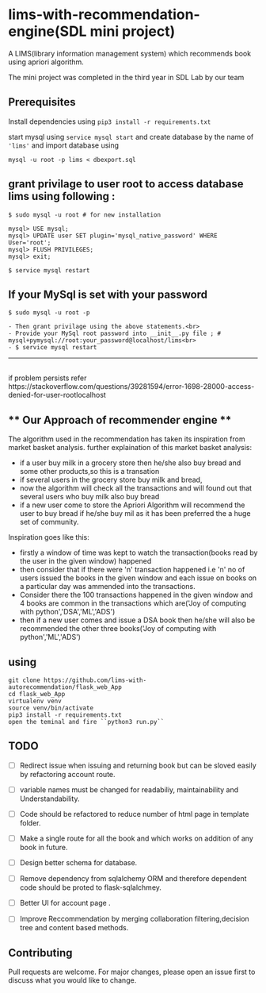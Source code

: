 # lims-with-recommendation-engine(SDL mini project)
      
   A LIMS(library information management system) which recommends book using apriori algorithm.
      
      
The mini project was completed in the third year in SDL Lab by our team

**Prerequisites**
------------------
Install dependencies using ``pip3 install -r requirements.txt``

start mysql using ``service mysql start`` and create database by the name of ``'lims'`` and import database using

``mysql -u root -p lims < dbexport.sql``


grant privilage to user root to access database lims using following :
----------------------------------------------------------------------------
```
$ sudo mysql -u root # for new installation

mysql> USE mysql;
mysql> UPDATE user SET plugin='mysql_native_password' WHERE User='root';
mysql> FLUSH PRIVILEGES;
mysql> exit;

$ service mysql restart
```
If your MySql is set with your password
----------------------------------------------------------------------------
```
$ sudo mysql -u root -p

- Then grant privilage using the above statements.<br>
- Provide your MySql root password into __init__.py file ; # mysql+pymysql://root:your_password@localhost/lims<br>
- $ service mysql restart
```
-----------------------------------------------------------------------------
<br>
if problem persists refer
<br>
https://stackoverflow.com/questions/39281594/error-1698-28000-access-denied-for-user-rootlocalhost

** Our Approach of recommender engine **
----------------------------------------
The algorithm used in the recommendation has taken its inspiration from market basket analysis.
further explaination of this market basket analysis:
- if a user buy milk in a grocery store then he/she also buy bread and some other products,so this is a transation
- if several users in the grocery store buy milk and bread,
- now the algorithm will check all the transactions and will found out that several users who buy milk also buy bread
- if a new user come to store the Apriori Algorithm will recommend the user to buy bread if he/she buy mil as it has been preferred the a huge set of community.

Inspiration goes like this:

-  firstly a window of time was kept to watch the transaction(books read by the user in the given window) happened
-  then consider that if there were 'n' transaction happened i.e 'n' no of users issued the books in the given window and each issue on books on a particular day was ammended into the transactions.
- Consider there the 100 transactions happened in the given window and 4 books are common in the transactions which are('Joy of computing with python','DSA','ML','ADS')
- then if a new user comes and issue a DSA book then he/she will also be recommended the other three books('Joy of computing with python','ML','ADS')


**using** 
--------  

    git clone https://github.com/lims-with-autorecommendation/flask_web_App
    cd flask_web_App
    virtualenv venv
    source venv/bin/activate
    pip3 install -r requirements.txt
    open the teminal and fire ``python3 run.py``    
    
    
**TODO**
---------
- [ ] Redirect issue when issuing  and returning book but can be sloved easily by refactoring account route. 
- [ ] variable names must be changed for readabiliy, maintainability and Understandability. 
- [ ] Code should be refactored to reduce number of html page in template folder.
- [ ] Make a single route for all the book and which works on addition of any book in future.
- [ ] Design better schema for database.
- [ ] Remove dependency from sqlalchemy ORM and therefore dependent code should be proted to flask-sqlalchmey.
- [ ] Better UI for account page .
- [ ] Improve Reccommendation by merging collaboration filtering,decision tree and content based methods.


**Contributing**
----------------
Pull requests are welcome. For major changes, please open an issue first to discuss what you would like to change.


